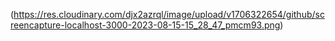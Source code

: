 (https://res.cloudinary.com/djx2azrql/image/upload/v1706322654/github/screencapture-localhost-3000-2023-08-15-15_28_47_pmcm93.png)

